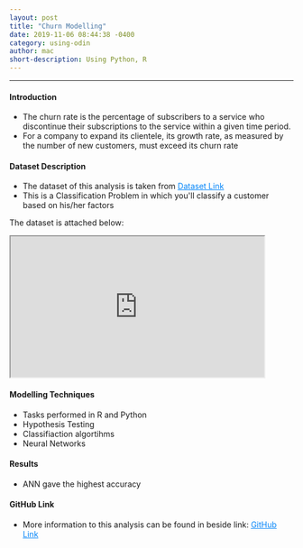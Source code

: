 ```yaml
---
layout: post
title: "Churn Modelling"
date: 2019-11-06 08:44:38 -0400
category: using-odin
author: mac
short-description: Using Python, R
---
```


-----

<h4>Introduction</h4>
<ul>
<li>The churn rate is the percentage of subscribers to a service who discontinue their subscriptions to the service within a given time period.</li>
<li>For a company to expand its clientele, its growth rate, as measured by the number of new customers, must exceed its churn rate</li>
</ul>


<h4>Dataset Description</h4>
<ul>
<li>The dataset of this analysis is taken from <a href="https://github.com/chigzz-github/ChurnModellingAnalysis_with_Python" target="_blank" style="color:#0385F9"><u>Dataset Link</u></a></li>
<li>This is a Classification Problem in which you'll classify a customer based on his/her factors</li>
</ul>
<p style= "font-weight:normal">The dataset is attached below: </p>
<iframe style="width:450px;height:250px" src="https://docs.google.com/spreadsheets/d/e/2PACX-1vSLP3-ioSSSPhgdLVUBg62i2tZq5cLhabUGEgAxjpgpdDP7B4gw_hMN4IfEcSPCTTs9NZPpcM6gSmIL/pubhtml?widget=true&amp;headers=false">></iframe>


<h4>Modelling Techniques</h4>
<ul>
<li>Tasks performed in R and Python</li>
<li>Hypothesis Testing</li>
<li>Classifiaction algortihms</li>
<li>Neural Networks</li>
</ul>

<h4>Results</h4>
<ul>
<li>ANN gave the highest accuracy</li>
</ul>

<h4>GitHub Link</h4>
<ul>
<li>More information to this analysis can be found in beside link: <a href="https://github.com/chigzz-github/Neural_Network_ChurnModeling-Python" target="_blank" style="color:#0385F9"><u>GitHub Link</u></a></li>
</ul>
